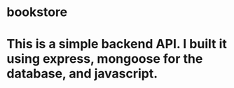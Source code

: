 # bookstore
# This is a simple backend API. I built it using express, mongoose for the database, and javascript.
